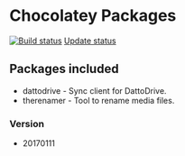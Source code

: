 # Chocolatey Packages

[![Build status](https://ci.appveyor.com/api/projects/status/j9y9lyx53ang4yi4?svg=true)](https://ci.appveyor.com/project/danstis/chocolatey-packages)
[Update status](https://gist.github.com/danstis/38657d277f926c6cb83b5dde2911acca)

## Packages included
* dattodrive - Sync client for DattoDrive.
* therenamer - Tool to rename media files.

### Version
* 20170111